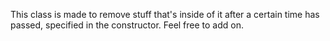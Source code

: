 This class is made to remove stuff that's inside of it after a certain time has passed, specified in the constructor. Feel free to add on.
